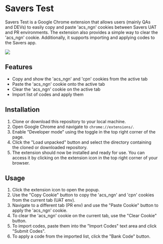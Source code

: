 # Savers Test

Savers Test is a Google Chrome extension that allows users (mainly QAs and DEVs) to easily copy and paste 'acs_ngn' cookies between Savers UAT and PR environments. 
The extension also provides a simple way to clear the 'acs_ngn' cookie. 
Additionally, it supports importing and applying codes to the Savers app.

![](savers-test.gif)


## Features

- Copy and show the 'acs_ngn' and 'cpn' cookies from the active tab
- Paste the 'acs_ngn' cookie onto the active tab
- Clear the 'acs_ngn' cookie on the active tab
- Import list of codes and apply them


## Installation

1. Clone or download this repository to your local machine.
2. Open Google Chrome and navigate to `chrome://extensions/`.
3. Enable "Developer mode" using the toggle in the top right corner of the page.
4. Click the "Load unpacked" button and select the directory containing the cloned or downloaded repository.
5. The extension should now be installed and ready for use. You can access it by clicking on the extension icon in the top right corner of your browser.

## Usage

1. Click the extension icon to open the popup.
2. Use the "Copy Cookie" button to copy the 'acs_ngn' and 'cpn' cookies from the current tab (UAT env).
3. Navigate to a different tab (PR env) and use the "Paste Cookie" button to apply the 'acs_ngn' cookie.
4. To clear the 'acs_ngn' cookie on the current tab, use the "Clear Cookie" button.
5. To import codes, paste them into the "Import Codes" text area and click "Submit Codes".
6. To apply a code from the imported list, click the "Bank Code" button.